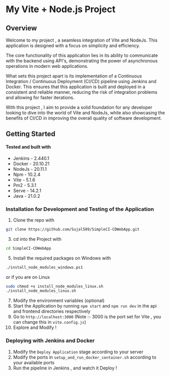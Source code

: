 # My Vite + Node.js Project

## Overview
Welcome to my project , a seamless integration of Vite and NodeJs. This application is designed with a focus on simplicity and efficiency.

The core functionality of this application lies in its ability to communicate with the backend using API's, demonstrating the power of asynchronous operations in modern web applications.

What sets this project apart is its implementation of a Continuous Integration / Continuous Deployment (CI/CD) pipeline using Jenkins and Docker. This ensures that this application is built and deployed in a consistent and reliable manner, reducing the risk of integration problems and allowing for faster iterations.

With this project , I aim to provide a solid foundation for any developer looking to dive into the world of Vite and NodeJs, while also showcasing the benefits of CI/CD in improving the overall quality of software development.
## Getting Started

#### Tested and built with
- Jenkins - 2.440.1
- Docker - 20.10.21
- NodeJs - 20.11.1
- Npm - 10.2.4
- Vite - 5.1.6
- Pm2 - 5.3.1
- Serve - 14.2.1
- Java - 21.0.2

### Installation for Development and Testing of the Application
1. Clone the repo with
  ```bash
git clone https://github.com/Sujal509/SimpleCI-CDWebApp.git
```
3. cd into the Project with
  ```bash
cd SimpleCI-CDWebApp
```
5. Install the required packages on Windows with
  ```bash
./install_node_modules_windows.ps1
```
or if you are on Linux 
```bash
sudo chmod +x install_node_modules_linux.sh
./install_node_modules_linux.sh
```


7. Modify the environment variables (optional)
8. Start the Application by running `npm start` and `npm run dev` in the api and frontend directories respectively
9. Go to `http://localhost:3000` (Note :- 3000 is the port set for Vite , you can change this in `vite.config.js`)
10. Explore and Modify !

### Deploying with Jenkins and Docker
1. Modify the `Deploy Application` stage according to your server
2. Modify the ports in `setup_and_run_docker_container.sh` according to your available ports
3. Run the pipeline in Jenkins , and watch it Deploy !
